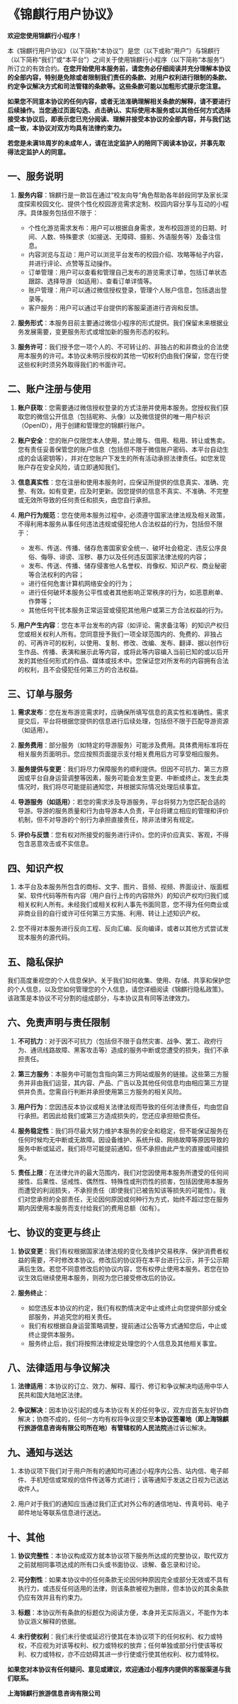 # 《锦麒行用户协议》

**欢迎您使用锦麒行小程序！**

本《锦麒行用户协议》（以下简称“本协议”）是您（以下或称“用户”）与锦麒行（以下简称“我们”或“本平台”）之间关于使用锦麒行小程序（以下简称“本服务”）所订立的有效合约。**在您开始使用本服务前，请您务必仔细阅读并充分理解本协议的全部内容，特别是免除或者限制我们责任的条款、对用户权利进行限制的条款、约定争议解决方式和司法管辖的条款等。这些条款可能以加粗形式提示您注意。**

**如果您不同意本协议的任何内容，或者无法准确理解相关条款的解释，请不要进行后续操作。当您通过页面勾选、点击确认、实际使用本服务或以其他任何方式选择接受本协议后，即表示您已充分阅读、理解并接受本协议的全部内容，并与我们达成一致，本协议对双方均具有法律约束力。**

**若您是未满18周岁的未成年人，请在法定监护人的陪同下阅读本协议，并事先取得法定监护人的同意。**

## 一、服务说明

1.  **服务内容**：锦麒行是一款旨在通过“校友向导”角色帮助各年龄段同学及家长深度探索校园文化、提供个性化校园游览需求定制、校园内容分享与互动的小程序。具体服务包括但不限于：
    *   个性化游览需求发布：用户可以根据自身需求，发布校园游览的日期、时间、人数、特殊要求（如接送、无障碍、摄影、外语服务等）及备注信息。
    *   内容浏览与互动：用户可以浏览平台发布的校园介绍、攻略等帖子内容，并进行评论、点赞等互动操作。
    *   订单管理：用户可以查看和管理自己发布的游览需求订单，包括订单状态跟踪、选择导游（如适用）、查看订单详情等。
    *   账户管理：用户可以通过微信授权登录，管理个人账户信息，包括退出登录等。
    *   客户服务：用户可以通过平台提供的客服渠道进行咨询和反馈。

2.  **服务形式**：本服务目前主要通过微信小程序的形式提供。我们保留未来根据业务发展需要，变更服务形式或增加新的服务形态的权利。

3.  **服务许可**：我们授予您一项个人的、不可转让的、非独占的和非商业的合法使用本服务的许可。本协议未明示授权的其他一切权利仍由我们保留，您在行使这些权利时须另外取得我们的书面许可。

## 二、账户注册与使用

1.  **账户获取**：您需要通过微信授权登录的方式注册并使用本服务。您授权我们获取您的微信公开信息（包括昵称、头像）以及微信提供的唯一用户标识（OpenID），用于创建和管理您的锦麒行账户。

2.  **账户安全**：您的账户仅限您本人使用，禁止赠与、借用、租用、转让或售卖。您有责任妥善保管您的账户信息（包括但不限于微信账户密码、本平台自动生成的会话密钥等），并对在您账户下发生的所有活动承担法律责任。如您发现账户存在安全风险，请立即通知我们。

3.  **信息真实性**：您在注册和使用本服务时，应保证所提供的信息真实、准确、完整、有效。如有变更，应及时更新。因您提供的信息不真实、不准确、不完整或无效所导致的任何责任和损失，由您自行承担。

4.  **用户行为规范**：您在使用本服务过程中，必须遵守国家法律法规及相关政策，不得利用本服务从事任何违法违规或侵犯他人合法权益的行为，包括但不限于：
    *   发布、传送、传播、储存危害国家安全统一、破坏社会稳定、违反公序良俗、侮辱、诽谤、淫秽、暴力以及任何违反国家法律法规的内容；
    *   发布、传送、传播、储存侵害他人名誉权、肖像权、知识产权、商业秘密等合法权利的内容；
    *   进行任何危害计算机网络安全的行为；
    *   进行任何破坏本服务公平性或者其他影响正常秩序的行为，如恶意刷单、作弊等；
    *   其他任何干扰本服务正常运营或侵犯其他用户或第三方合法权益的行为。

5.  **用户产生内容**：您在本平台发布的内容（如评论、需求备注等）的知识产权归您或相关权利人所有。您同意授予我们一项全球范围内的、免费的、非独占的、可再许可的权利，以使用、复制、修改、改编、发布、翻译、据以创作衍生作品、传播、表演和展示此等内容，或将此等内容编入当前已知的或以后开发的其他任何形式的作品、媒体或技术中。您保证您对所发布的内容拥有合法的权利，且不会侵犯任何第三方的合法权益。

## 三、订单与服务

1.  **需求发布**：您在发布游览需求时，应确保所填写信息的真实性和准确性。需求提交后，平台将根据您提供的信息进行后续处理，包括但不限于匹配导游资源（如适用）。

2.  **服务费用**：部分服务（如特定的导游服务）可能涉及费用。具体费用标准将在相关服务页面明示。您应按照页面提示支付相关费用后方可享受相应服务。

3.  **服务提供与变更**：我们将尽力保障服务的顺利提供。但因不可抗力、第三方原因或平台自身运营调整等因素，服务可能会发生变更、中断或终止。发生此类情况时，我们将尽可能提前通知您，并根据实际情况处理后续事宜。

4.  **导游服务（如适用）**：若您的需求涉及导游服务，平台将努力为您匹配合适的导游。导游的服务质量和行为由导游本人负责，平台将建立相应的管理和评价机制，但不对导游的个别行为承担直接责任，除非法律另有规定。

5.  **评价与反馈**：您有权对所接受的服务进行评价。您的评价应真实、客观，不得包含恶意攻击或不实信息。

## 四、知识产权

1.  本平台及本服务所包含的商标、文字、图片、音频、视频、界面设计、版面框架、软件代码等所有内容（用户自行上传的内容除外）的知识产权均归我们或相关权利人所有。未经我们或相关权利人事先书面同意，您不得为任何商业或非商业目的自行或许可任何第三方实施、利用、转让上述知识产权。

2.  您不得对本服务进行反向工程、反向汇编、反向编译，或者以其他方式尝试发现本服务的源代码。

## 五、隐私保护

我们高度重视您的个人信息保护。关于我们如何收集、使用、存储、共享和保护您的个人信息，以及您如何管理您的个人信息，请您详细阅读《锦麒行隐私政策》。该政策是本协议不可分割的组成部分，与本协议具有同等法律效力。

## 六、免责声明与责任限制

1.  **不可抗力**：对于因不可抗力（包括但不限于自然灾害、战争、罢工、政府行为、通讯线路故障、黑客攻击等）造成的服务中断或您遭受的损失，我们不承担责任。

2.  **第三方服务**：本服务中可能包含指向第三方网站或服务的链接。这些第三方服务并非由我们运营，其内容、产品、广告以及其他任何信息均由相应第三方提供并负责。您需自行判断并承担使用第三方服务的相关风险。

3.  **用户行为**：您因违反本协议或相关法律法规而导致的任何法律责任，均由您自行承担。若因此给我们或第三方造成损失的，您还应承担赔偿责任。

4.  **服务稳定性**：我们将尽最大努力维护本服务的安全和稳定，但不能保证服务在任何时候均无中断或无故障。因设备维护、系统升级、网络故障等原因导致的服务中断或延迟，我们将尽可能提前通知，但不承担由此产生的直接或间接损失。

5.  **责任上限**：在法律允许的最大范围内，我们对您因使用本服务所遭受的任何间接性、后果性、惩戒性、偶然性、特殊性或刑罚性的损害，包括因使用本服务而遭受的利润损失，不承担责任（即使我们已被告知该等损失的可能性）。我们对您承担的全部责任，无论因何原因或何种行为方式，始终不超过您在服务期内因使用本服务而支付给我们的费用总额（如有）。

## 七、协议的变更与终止

1.  **协议变更**：我们有权根据国家法律法规的变化及维护交易秩序、保护消费者权益的需要，不时修改本协议。修改后的协议将在本平台进行公示，并于公示期满后生效。若您不同意修改后的协议内容，您有权停止使用本服务。若您在协议生效后继续使用本服务，则视为您已接受修改后的协议。

2.  **服务终止**：
    *   如您违反本协议的约定，我们有权酌情决定中止或终止向您提供部分或全部服务，并追究您的相关责任。
    *   我们有权根据自身运营策略调整，提前通过公告等方式通知您后，中止或终止提供本服务。
    *   服务终止后，我们将按照法律规定处理您的个人信息及其他相关事宜。

## 八、法律适用与争议解决

1.  **法律适用**：本协议的订立、效力、解释、履行、修订和争议解决均适用中华人民共和国大陆地区法律。

2.  **争议解决**：因本协议引起的或与本协议有关的任何争议，双方应首先友好协商解决；协商不成的，任何一方均有权将争议提交至**本协议签署地（即上海锦麒行旅游信息咨询有限公司所在地）有管辖权的人民法院**通过诉讼解决。

## 九、通知与送达

1.  本协议项下我们对于用户所有的通知均可通过小程序内公告、站内信、电子邮件、手机短信或常规的信件传送等方式进行；该等通知于发送之日视为已送达收件人。

2.  用户对于我们的通知应当通过我们正式对外公布的通信地址、传真号码、电子邮件地址等联系信息进行送达。

## 十、其他

1.  **协议完整性**：本协议构成双方就本协议项下服务所达成的完整协议，取代双方之前就相同事项达成的所有口头或书面协议、谅解、备忘录和讨论。

2.  **可分割性**：如果本协议中的任何条款无论因何种原因完全或部分无效或不具有执行力，或违反任何适用的法律，则该条款被视为删除，但本协议的其余条款仍应有效并且有约束力。

3.  **标题**：本协议所有条款的标题仅为阅读方便，本身并无实际涵义，不能作为本协议涵义解释的依据。

4.  **未行使权利**：我们未行使或延迟行使其在本协议项下的任何权利、权力或特权，不应视为对该等权利、权力或特权的放弃；任何单独或部分行使该等权利、权力或特权，亦不应妨碍其进一步行使或行使其他权利、权力或特权。

**如果您对本协议有任何疑问、意见或建议，欢迎通过小程序内提供的客服渠道与我们联系。**

**上海锦麒行旅游信息咨询有限公司**